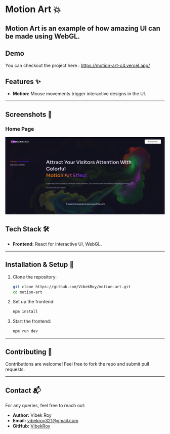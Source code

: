 
# Motion Art 💥

Motion Art is an example of how amazing UI can be made using WebGL.
---

## Demo

You can checkout the project here : https://motion-art-c4.vercel.app/

## Features ✨

- **Motion:** Mouse movements trigger interactive designs in the UI.

---

## Screenshots 🌟

### Home Page
![Home Page](./Motion.png)

## Tech Stack 🛠️

- **Frontend:** React for interactive UI, WebGL.

---

## Installation & Setup 🚀

1. Clone the repository:
   ```bash
   git clone https://github.com/VibekRoy/motion-art.git
   cd motion-art
   ```

2. Set up the frontend:
   ```bash
   npm install
   ```

5. Start the frontend:
   ```bash
   npm run dev
   ```
---

## Contributing 🤝

Contributions are welcome! Feel free to fork the repo and submit pull requests.  

---

## Contact 📬

For any queries, feel free to reach out:  
- **Author:** Vibek Roy  
- **Email:** vibekroy321@gmail.com
- **GitHub:** [VibekRoy](https://github.com/VibekRoy)
